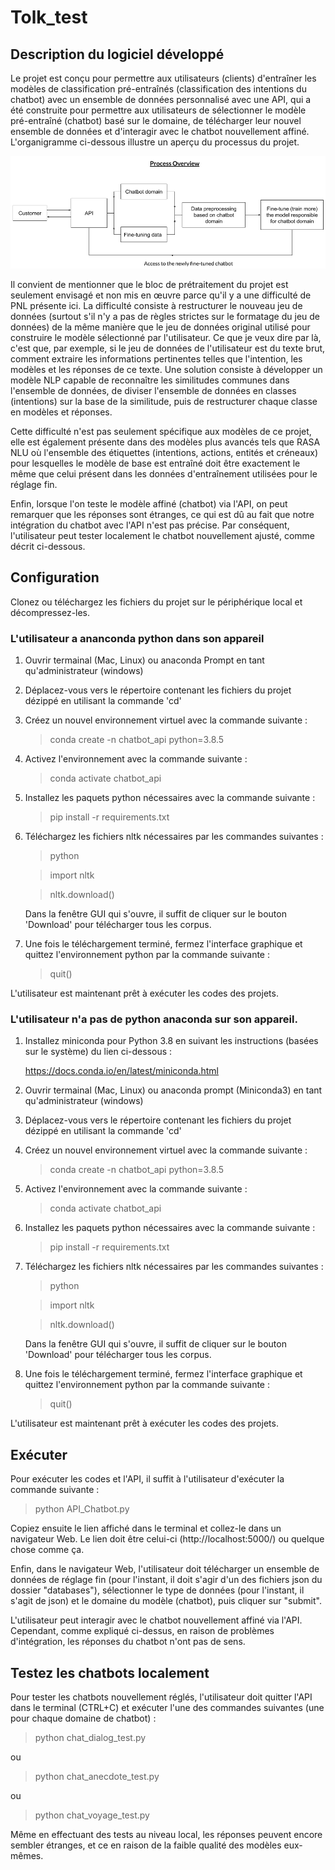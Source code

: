 # Tolk_test

## Description du logiciel développé

Le projet est conçu pour permettre aux utilisateurs (clients) d'entraîner les modèles de classification pré-entraînés (classification des intentions du chatbot) avec un ensemble de données personnalisé avec une API, qui a été construite pour permettre aux utilisateurs de sélectionner le modèle pré-entraîné (chatbot) basé sur le domaine, de télécharger leur nouvel ensemble de données et d'interagir avec le chatbot nouvellement affiné. L'organigramme ci-dessous illustre un aperçu du processus du projet.  

![flowchart](https://github.com/ianastafeva/Tolk_test/blob/8f6ee04043d5e35d373d4cde858b9a8efde844f3/Chatbot_API_flowchart.png?raw=true)

Il convient de mentionner que le bloc de prétraitement du projet est seulement envisagé et non mis en œuvre parce qu'il y a une difficulté de PNL présente ici. La difficulté consiste à restructurer le nouveau jeu de données (surtout s'il n'y a pas de règles strictes sur le formatage du jeu de données) de la même manière que le jeu de données original utilisé pour construire le modèle sélectionné par l'utilisateur. Ce que je veux dire par là, c'est que, par exemple, si le jeu de données de l'utilisateur est du texte brut, comment extraire les informations pertinentes telles que l'intention, les modèles et les réponses de ce texte. Une solution consiste à développer un modèle NLP capable de reconnaître les similitudes communes dans l'ensemble de données, de diviser l'ensemble de données en classes (intentions) sur la base de la similitude, puis de restructurer chaque classe en modèles et réponses. 

Cette difficulté n'est pas seulement spécifique aux modèles de ce projet, elle est également présente dans des modèles plus avancés tels que RASA NLU où l'ensemble des étiquettes (intentions, actions, entités et créneaux) pour lesquelles le modèle de base est entraîné doit être exactement le même que celui présent dans les données d'entraînement utilisées pour le réglage fin.

Enfin, lorsque l'on teste le modèle affiné (chatbot) via l'API, on peut remarquer que les réponses sont étranges, ce qui est dû au fait que notre intégration du chatbot avec l'API n'est pas précise. Par conséquent, l'utilisateur peut tester localement le chatbot nouvellement ajusté, comme décrit ci-dessous.


## Configuration
Clonez ou téléchargez les fichiers du projet sur le périphérique local et décompressez-les.

### L'utilisateur a ananconda python dans son appareil
1) Ouvrir termainal (Mac, Linux) ou anaconda Prompt en tant qu'administrateur (windows)

2) Déplacez-vous vers le répertoire contenant les fichiers du projet dézippé en utilisant la commande 'cd'

3) Créez un nouvel environnement virtuel avec la commande suivante :

   >conda create -n chatbot_api python=3.8.5

4) Activez l'environnement avec la commande suivante :

   >conda activate chatbot_api

5) Installez les paquets python nécessaires avec la commande suivante :

   >pip install -r requirements.txt

6) Téléchargez les fichiers nltk nécessaires par les commandes suivantes :
   >python
   
   >import nltk 
   
   >nltk.download()
 
   Dans la fenêtre GUI qui s'ouvre, il suffit de cliquer sur le bouton 'Download' pour télécharger tous les corpus.
   
7) Une fois le téléchargement terminé, fermez l'interface graphique et quittez l'environnement python par la commande suivante :
   >quit() 

L'utilisateur est maintenant prêt à exécuter les codes des projets.

### L'utilisateur n'a pas de python anaconda sur son appareil.
1) Installez miniconda pour Python 3.8 en suivant les instructions (basées sur le système) du lien ci-dessous :

   https://docs.conda.io/en/latest/miniconda.html

2) Ouvrir termainal (Mac, Linux) ou anaconda prompt (Miniconda3) en tant qu'administrateur (windows)

3) Déplacez-vous vers le répertoire contenant les fichiers du projet dézippé en utilisant la commande 'cd'

4) Créez un nouvel environnement virtuel avec la commande suivante :

   >conda create -n chatbot_api python=3.8.5

5) Activez l'environnement avec la commande suivante :

   >conda activate chatbot_api

6) Installez les paquets python nécessaires avec la commande suivante :

   >pip install -r requirements.txt

7) Téléchargez les fichiers nltk nécessaires par les commandes suivantes :
   >python
   
   >import nltk 
   
   >nltk.download()
 
   Dans la fenêtre GUI qui s'ouvre, il suffit de cliquer sur le bouton 'Download' pour télécharger tous les corpus.
   
8) Une fois le téléchargement terminé, fermez l'interface graphique et quittez l'environnement python par la commande suivante :
   >quit() 

L'utilisateur est maintenant prêt à exécuter les codes des projets.

## Exécuter
Pour exécuter les codes et l'API, il suffit à l'utilisateur d'exécuter la commande suivante :
>python API_Chatbot.py

Copiez ensuite le lien affiché dans le terminal et collez-le dans un navigateur Web. Le lien doit être celui-ci (http://localhost:5000/) ou quelque chose comme ça.

Enfin, dans le navigateur Web, l'utilisateur doit télécharger un ensemble de données de réglage fin (pour l'instant, il doit s'agir d'un des fichiers json du dossier "databases"), sélectionner le type de données (pour l'instant, il s'agit de json) et le domaine du modèle (chatbot), puis cliquer sur "submit". 

L'utilisateur peut interagir avec le chatbot nouvellement affiné via l'API. Cependant, comme expliqué ci-dessus, en raison de problèmes d'intégration, les réponses du chatbot n'ont pas de sens.

## Testez les chatbots localement
Pour tester les chatbots nouvellement réglés, l'utilisateur doit quitter l'API dans le terminal (CTRL+C) et exécuter l'une des commandes suivantes (une pour chaque domaine de chatbot) :
>python chat_dialog_test.py

ou 
>python chat_anecdote_test.py

ou
>python chat_voyage_test.py

Même en effectuant des tests au niveau local, les réponses peuvent encore sembler étranges, et ce en raison de la faible qualité des modèles eux-mêmes. 
